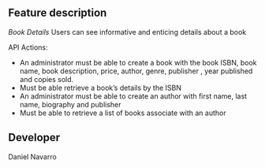 ## Feature description

*Book Details*
Users can see informative and enticing details about a book

API Actions:
- An administrator must be able to create a book with the book ISBN, book name, book description, price, author, genre, publisher , year published and copies sold.
- Must be able retrieve a book’s details by the ISBN
-	An administrator must be able to create an author with first name, last name, biography and publisher
-	Must be able to retrieve a list of books associate with an author


## Developer
Daniel Navarro
